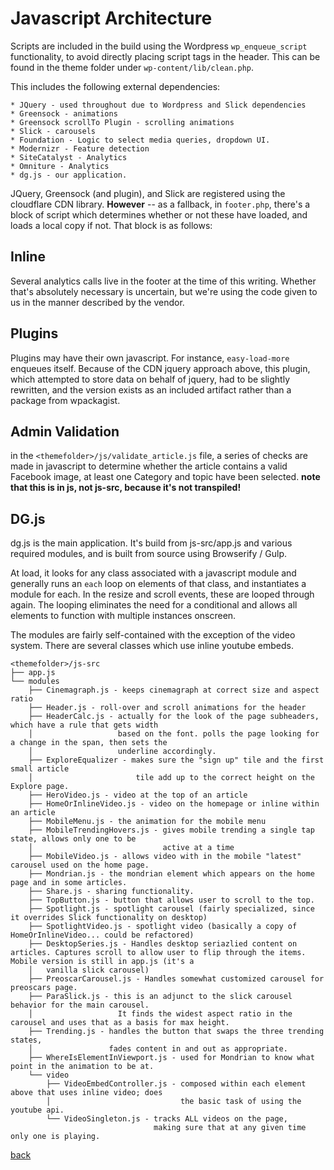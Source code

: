 Javascript Architecture
=======================

Scripts are included in the build using the Wordpress `wp_enqueue_script` functionality, to avoid directly placing script tags in the header. This can be found in the theme folder under `wp-content/lib/clean.php`.

This includes the following external dependencies:

	* JQuery - used throughout due to Wordpress and Slick dependencies
	* Greensock - animations
	* Greensock scrollTo Plugin - scrolling animations
	* Slick - carousels
	* Foundation - Logic to select media queries, dropdown UI.
	* Modernizr - Feature detection
	* SiteCatalyst - Analytics
	* Omniture - Analytics
	* dg.js - our application.

JQuery, Greensock (and plugin), and Slick are registered using the cloudflare CDN library. **However** -- as a fallback, in `footer.php`, there's a block of script which determines whether or not these have loaded, and loads a local copy if not. That block is as follows:

Inline
------
Several analytics calls live in the footer at the time of this writing. Whether that's absolutely necessary is uncertain, but we're using the code given to us in the manner described by the vendor.

Plugins
-------
Plugins may have their own javascript. For instance, `easy-load-more` enqueues itself. Because of the CDN jquery approach above, this plugin, which attempted to store data on behalf of jquery, had to be slightly rewritten, and the version exists as an included artifact rather than a package from wpackagist.

Admin Validation
----------------
in the `<themefolder>/js/validate_article.js` file, a series of checks are made in javascript to determine whether the article contains a valid Facebook image, at least one Category and topic have been selected. **note that this is in js, not js-src, because it's not transpiled!**

DG.js
-----

dg.js is the main application. It's build from js-src/app.js and various required modules, and is built from source using Browserify / Gulp.

At load, it looks for any class associated with a javascript module and generally runs an `each` loop on elements of that class, and instantiates a module for each. In the resize and scroll events, these are looped through again. The looping eliminates the need for a conditional and allows all elements to function with multiple instances onscreen.

The modules are fairly self-contained with the exception of the video system. There are several classes which use inline youtube embeds.

```
<themefolder>/js-src
├── app.js
└── modules
    ├── Cinemagraph.js - keeps cinemagraph at correct size and aspect ratio
    ├── Header.js - roll-over and scroll animations for the header
    ├── HeaderCalc.js - actually for the look of the page subheaders, which have a rule that gets width
    │                   based on the font. polls the page looking for a change in the span, then sets the 
    │                   underline accordingly.
    ├── ExploreEqualizer - makes sure the "sign up" tile and the first small article 
    │                       tile add up to the correct height on the Explore page.
    ├── HeroVideo.js - video at the top of an article
    ├── HomeOrInlineVideo.js - video on the homepage or inline within an article
    ├── MobileMenu.js - the animation for the mobile menu
    ├── MobileTrendingHovers.js - gives mobile trending a single tap state, allows only one to be 
    │							  active at a time
    ├── MobileVideo.js - allows video with in the mobile "latest" carousel used on the home page.
    ├── Mondrian.js - the mondrian element which appears on the home page and in some articles.
    ├── Share.js - sharing functionality.
    ├── TopButton.js - button that allows user to scroll to the top.
    ├── Spotlight.js - spotlight carousel (fairly specialized, since it overrides Slick functionality on desktop)
    ├── SpotlightVideo.js - spotlight video (basically a copy of HomeOrInlineVideo... could be refactored)
    ├── DesktopSeries.js - Handles desktop seriazlied content on articles. Captures scroll to allow user to flip through the items. Mobile version is still in app.js (it's a 
    │   vanilla slick carousel)
    ├── PreoscarCarousel.js - Handles somewhat customized carousel for preoscars page.
    ├── ParaSlick.js - this is an adjunct to the slick carousel behavior for the main carousel. 
    │                   It finds the widest aspect ratio in the carousel and uses that as a basis for max height.
    ├── Trending.js - handles the button that swaps the three trending states, 
    │			  	  fades content in and out as appropriate.
    ├── WhereIsElementInViewport.js - used for Mondrian to know what point in the animation to be at.
    └── video
        ├── VideoEmbedController.js - composed within each element above that uses inline video; does 
        │							  the basic task of using the youtube api.
        └── VideoSingleton.js - tracks ALL videos on the page, 
        						making sure that at any given time only one is playing.
```


[back](README.md)

